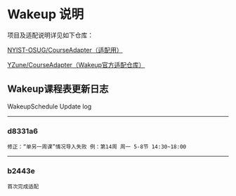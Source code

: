 # Wakeup 说明

项目及适配说明详见如下仓库：

[NYIST-OSUG/CourseAdapter（适配用）](https://github.com/NYIST-OSUG/CourseAdapter)

[YZune/CourseAdapter（Wakeup官方适配仓库）](https://github.com/YZune/CourseAdapter)

## Wakeup课程表更新日志

WakeupSchedule Update log

---

### d8331a6

    修正：“单另一周课”情况导入失败 例：第14周 周一 5-8节 14:30~18:00
---

### b2443e

    首次完成适配